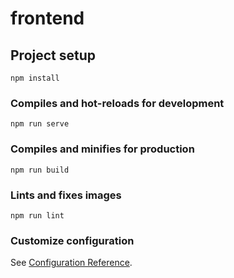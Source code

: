 # frontend

## Project setup
```
npm install
```

### Compiles and hot-reloads for development
```
npm run serve
```

### Compiles and minifies for production
```
npm run build
```

### Lints and fixes images
```
npm run lint
```

### Customize configuration
See [Configuration Reference](https://cli.vuejs.org/config/).
